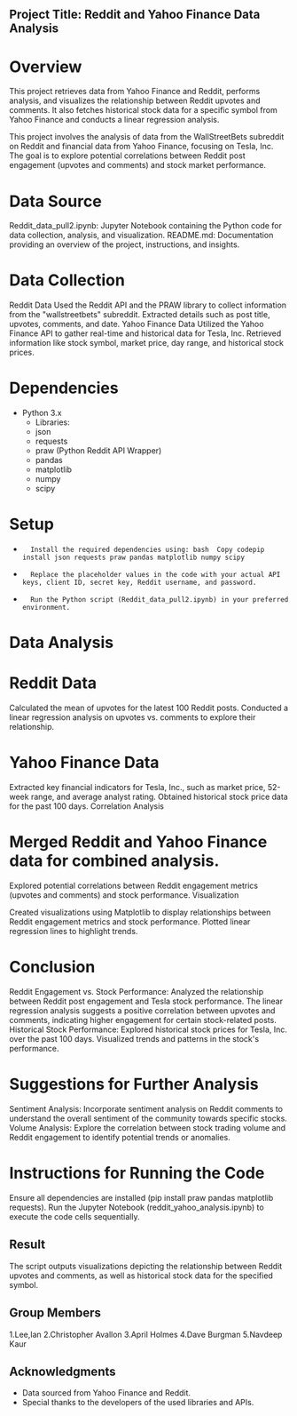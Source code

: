 ## Project Title: Reddit and Yahoo Finance Data Analysis

# Overview
This project retrieves data from Yahoo Finance and Reddit, performs analysis, and visualizes the relationship between Reddit upvotes and comments. It also fetches historical stock data for a specific symbol from Yahoo Finance and conducts a linear regression analysis.

This project involves the analysis of data from the WallStreetBets subreddit on Reddit and financial data from Yahoo Finance, focusing on Tesla, Inc. The goal is to explore potential correlations between Reddit post engagement (upvotes and comments) and stock market performance.

# Data Source

Reddit_data_pull2.ipynb: Jupyter Notebook containing the Python code for data collection, analysis, and visualization.
README.md: Documentation providing an overview of the project, instructions, and insights.

# Data Collection

Reddit Data
Used the Reddit API and the PRAW library to collect information from the "wallstreetbets" subreddit.
Extracted details such as post title, upvotes, comments, and date.
Yahoo Finance Data
Utilized the Yahoo Finance API to gather real-time and historical data for Tesla, Inc.
Retrieved information like stock symbol, market price, day range, and historical stock prices.

# Dependencies
* Python 3.x
    * Libraries:
    * json
    * requests
    * praw (Python Reddit API Wrapper)
    * pandas
    * matplotlib
    * numpy
    * scipy
      

# Setup
* 		Install the required dependencies using: bash  Copy codepip install json requests praw pandas matplotlib numpy scipy
* 		Replace the placeholder values in the code with your actual API keys, client ID, secret key, Reddit username, and password.
* 		Run the Python script (Reddit_data_pull2.ipynb) in your preferred environment.




# Data Analysis

# Reddit Data
Calculated the mean of upvotes for the latest 100 Reddit posts.
Conducted a linear regression analysis on upvotes vs. comments to explore their relationship.

# Yahoo Finance Data
Extracted key financial indicators for Tesla, Inc., such as market price, 52-week range, and average analyst rating.
Obtained historical stock price data for the past 100 days.
Correlation Analysis

# Merged Reddit and Yahoo Finance data for combined analysis.
Explored potential correlations between Reddit engagement metrics (upvotes and comments) and stock performance.
Visualization

Created visualizations using Matplotlib to display relationships between Reddit engagement metrics and stock performance.
Plotted linear regression lines to highlight trends.

# Conclusion

Reddit Engagement vs. Stock Performance: Analyzed the relationship between Reddit post engagement and Tesla stock performance. The linear regression analysis suggests a positive correlation between upvotes and comments, indicating higher engagement for certain stock-related posts.
Historical Stock Performance: Explored historical stock prices for Tesla, Inc. over the past 100 days. Visualized trends and patterns in the stock's performance.

# Suggestions for Further Analysis

Sentiment Analysis: Incorporate sentiment analysis on Reddit comments to understand the overall sentiment of the community towards specific stocks.
Volume Analysis: Explore the correlation between stock trading volume and Reddit engagement to identify potential trends or anomalies.

# Instructions for Running the Code

Ensure all dependencies are installed (pip install praw pandas matplotlib requests).
Run the Jupyter Notebook (reddit_yahoo_analysis.ipynb) to execute the code cells sequentially.

## Result
The script outputs visualizations depicting the relationship between Reddit upvotes and comments, as well as historical stock data for the specified symbol.

## Group Members
1.Lee,Ian
2.Christopher Avallon
3.April Holmes
4.Dave Burgman
5.Navdeep Kaur
## Acknowledgments
* Data sourced from Yahoo Finance and Reddit.
* Special thanks to the developers of the used libraries and APIs.

